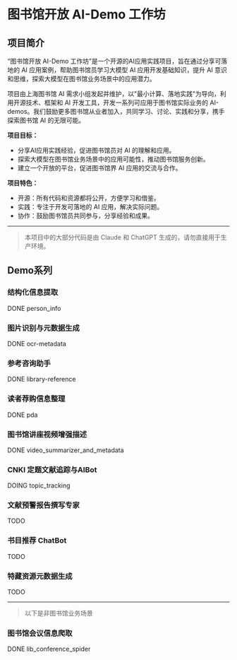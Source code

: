# 图书馆开放 AI-Demo 工作坊

##  项目简介

“图书馆开放 AI-Demo 工作坊”是一个开源的AI应用实践项目，旨在通过分享可落地的 AI 应用案例，帮助图书馆员学习大模型 AI 应用开发基础知识，提升 AI 意识和思维，探索大模型在图书馆业务场景中的应用潜力。

项目由上海图书馆 AI 需求小组发起并维护，以"最小计算、落地实践"为导向，利用开源技术、框架和 AI 开发工具，开发一系列可应用于图书馆实际业务的 AI-demos。我们鼓励更多图书馆从业者加入，共同学习、讨论、实践和分享，携手探索图书馆 AI 的无限可能。

**项目目标：**

* 分享AI应用实践经验，促进图书馆员对 AI 的理解和应用。
* 探索大模型在图书馆业务场景中的应用可能性，推动图书馆服务创新。
* 建立一个开放的平台，促进图书馆界 AI 应用的交流与合作。

**项目特色：**

* 开源：所有代码和资源都将公开，方便学习和借鉴。
* 实践：专注于开发可落地的 AI 应用，解决实际问题。
* 协作：鼓励图书馆员共同参与，分享经验和成果。


---

> 本项目中的大部分代码是由 Claude 和 ChatGPT 生成的，请勿直接用于生产环境。

## Demo系列

### 结构化信息提取

DONE person_info

### 图片识别与元数据生成

DONE ocr-metadata

### 参考咨询助手

DONE library-reference

### 读者荐购信息整理

DONE pda

### 图书馆讲座视频增强描述

DONE video_summarizer_and_metadata

### CNKI 定题文献追踪与AIBot

DOING topic_tracking

### 文献预警报告撰写专家

TODO

### 书目推荐 ChatBot

TODO

### 特藏资源元数据生成

TODO

---

> 以下是非图书馆业务场景

### 图书馆会议信息爬取

DONE lib_conference_spider